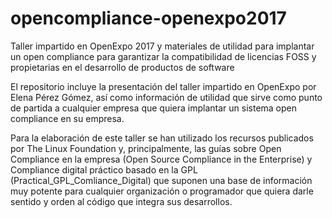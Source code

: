 # opencompliance-openexpo2017
Taller impartido en OpenExpo 2017 y materiales de utilidad para implantar un open compliance para garantizar la compatibilidad de licencias FOSS y propietarias en el desarrollo de productos de software


El repositorio incluye la presentación del taller impartido en OpenExpo por Elena Pérez Gómez, así como información de utilidad que sirve como punto de partida a cualquier empresa que quiera implantar un sistema open compliance en su empresa.
 
Para la elaboración de este taller se han utilizado los recursos publicados por The Linux Foundation y, principalmente, las guías sobre Open Compliance en la empresa (Open Source Compliance in the Enterprise)  y  Compliance digital práctico basado en la GPL (Practical_GPL_Comliance_Digital) que suponen una base de información muy potente para cualquier organización o programador que quiera darle sentido y orden al código que integra sus desarrollos. 

